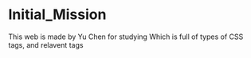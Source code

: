# Initial_Mission
This web is made by Yu Chen for studying Which is full of types of CSS tags, and relavent tags
